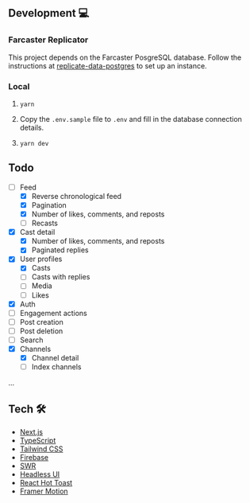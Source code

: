 ## Development 💻

### Farcaster Replicator

This project depends on the Farcaster PosgreSQL database. Follow the instructions at [replicate-data-postgres](https://github.com/farcasterxyz/hub-monorepo/tree/main/packages/hub-nodejs/examples/replicate-data-postgres) to set up an instance.

### Local

1. `yarn`

1. Copy the `.env.sample` file to `.env` and fill in the database connection details.

1. `yarn dev`

## Todo

- [ ] Feed
  - [x] Reverse chronological feed
  - [x] Pagination
  - [x] Number of likes, comments, and reposts
  - [ ] Recasts
- [x] Cast detail
  - [x] Number of likes, comments, and reposts
  - [x] Paginated replies
- [x] User profiles
  - [x] Casts
  - [ ] Casts with replies
  - [ ] Media
  - [ ] Likes
- [x] Auth
- [ ] Engagement actions
- [ ] Post creation
- [ ] Post deletion
- [ ] Search
- [x] Channels
  - [x] Channel detail
  - [ ] Index channels

...

## Tech 🛠

- [Next.js](https://nextjs.org)
- [TypeScript](https://www.typescriptlang.org)
- [Tailwind CSS](https://tailwindcss.com)
- [Firebase](https://firebase.google.com)
- [SWR](https://swr.vercel.app)
- [Headless UI](https://headlessui.com)
- [React Hot Toast](https://react-hot-toast.com)
- [Framer Motion](https://framer.com)
